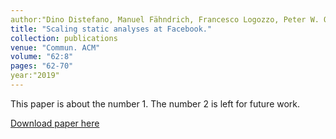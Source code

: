 ```yaml
---
author:"Dino Distefano, Manuel Fähndrich, Francesco Logozzo, Peter W. O'Hearn"
title: "Scaling static analyses at Facebook."
collection: publications
venue: "Commun. ACM"
volume: "62:8"
pages: "62-70" 
year:"2019"
---
```

This paper is about the number 1. The number 2 is left for future work.

[Download paper here](http://academicpages.github.io/files/paper1.pdf)

